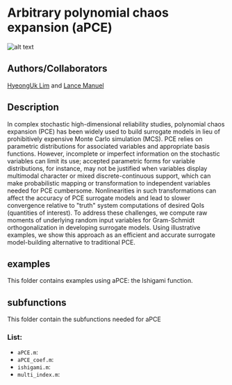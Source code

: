 # Arbitrary polynomial chaos expansion (aPCE)

![alt text](https://github.com/hyeonguklim/aPCE/blob/master/figures/scheme.png)

## Authors/Collaborators
[HyeongUk Lim](https://hyeonguk.wordpress.com) and [Lance Manuel](https://lancemanuel.netlify.com)

## Description
In complex stochastic high-dimensional reliability studies, polynomial chaos expansion (PCE) has been widely used to build surrogate models in lieu of prohibitively expensive Monte Carlo simulation (MCS). PCE relies on parametric distributions for associated variables and appropriate basis functions. However, incomplete or imperfect information on the stochastic variables can limit its use; accepted parametric forms for variable distributions, for instance, may not be justified when variables display multimodal character or mixed discrete-continuous support, which can make probabilistic mapping or transformation to independent variables needed for PCE cumbersome. Nonlinearities in such transformations can affect the accuracy of PCE surrogate models and lead to slower convergence relative to "truth" system computations of desired QoIs (quantities of interest). To address these challenges, we compute raw moments of underlying random input variables for Gram-Schmidt orthogonalization in developing surrogate models. Using illustrative examples, we show this approach as an efficient and accurate surrogate model-building alternative to traditional PCE.

## examples
This folder contains examples using aPCE: the Ishigami function.

## subfunctions
This folder contain the subfunctions needed for aPCE

### List:
- `aPCE.m`: 
- `aPCE_coef.m`:
- `ishigami.m`:
- `multi_index.m`: